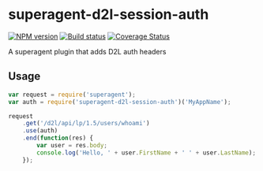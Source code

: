 superagent-d2l-session-auth
===========================

[![NPM version][npm-image]][npm-url]
[![Build status][ci-image]][ci-url]
[![Coverage Status][coverage-image]][coverage-url]

A superagent plugin that adds D2L auth headers

Usage
-----

```js
var request = require('superagent');
var auth = require('superagent-d2l-session-auth')('MyAppName');

request
    .get('/d2l/api/lp/1.5/users/whoami')
    .use(auth)
    .end(function(res) {
        var user = res.body;
        console.log('Hello, ' + user.FirstName + ' ' + user.LastName);
    });
```

[npm-url]: https://npmjs.org/package/superagent-d2l-session-auth
[npm-image]: https://badge.fury.io/js/superagent-d2l-session-auth.png
[ci-image]: https://travis-ci.org/Brightspace/superagent-d2l-session-auth.svg?branch=master
[ci-url]: https://travis-ci.org/Brightspace/superagent-d2l-session-auth
[coverage-image]: https://img.shields.io/coveralls/Brightspace/superagent-d2l-session-auth.svg
[coverage-url]: https://coveralls.io/r/Brightspace/superagent-d2l-session-auth?branch=master
